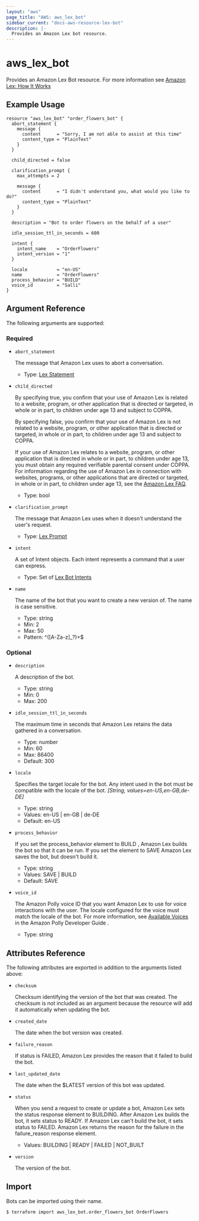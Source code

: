 ```yaml
---
layout: "aws"
page_title: "AWS: aws_lex_bot"
sidebar_current: "docs-aws-resource-lex-bot"
description: |-
  Provides an Amazon Lex bot resource.
---
```


# aws_lex_bot

Provides an Amazon Lex Bot resource. For more information see 
[Amazon Lex: How It Works](https://docs.aws.amazon.com/lex/latest/dg/how-it-works.html)

## Example Usage

```hcl
resource "aws_lex_bot" "order_flowers_bot" {
  abort_statement {
    message {
      content      = "Sorry, I am not able to assist at this time"
      content_type = "PlainText"
    }
  }

  child_directed = false

  clarification_prompt {
    max_attempts = 2

    message {
      content      = "I didn't understand you, what would you like to do?"
      content_type = "PlainText"
    }
  }

  description = "Bot to order flowers on the behalf of a user"

  idle_session_ttl_in_seconds = 600

  intent {
    intent_name    = "OrderFlowers"
    intent_version = "1"
  }

  locale           = "en-US"
  name             = "OrderFlowers"
  process_behavior = "BUILD"
  voice_id         = "Salli"
}
```

## Argument Reference

The following arguments are supported:

### Required

* `abort_statement`

	The message that Amazon Lex uses to abort a conversation.

    * Type: [Lex Statement](/docs/providers/aws/r/lex_statement.html)

* `child_directed`

	By specifying true, you confirm that your use of Amazon Lex is related to a website, program,
	or other application that is directed or targeted, in whole or in part, to children under age
	13 and subject to COPPA.

	By specifying false, you confirm that your use of Amazon Lex is not related to a website,
	program, or other application that is directed or targeted, in whole or in part, to children
	under age 13 and subject to COPPA.

    If your use of Amazon Lex relates to a website, program, or other application that is directed
	in whole or in part, to children under age 13, you must obtain any required verifiable
	parental consent under COPPA. For information regarding the use of Amazon Lex in connection
	with websites, programs, or other applications that are directed or targeted, in whole or in
	part, to children under age 13, see the
	[Amazon Lex FAQ](https://aws.amazon.com/lex/faqs#data-security).

    * Type: bool

* `clarification_prompt`

	The message that Amazon Lex uses when it doesn't understand the user's request.

    * Type: [Lex Prompt](/docs/providers/aws/r/lex_prompt.html)

* `intent`

	A set of Intent objects. Each intent represents a command that a user can express.

    * Type: Set of [Lex Bot Intents](/docs/providers/aws/r/lex_bot_intent.html)

* `name`

	The name of the bot that you want to create a new version of. The name is case sensitive.

    * Type: string
    * Min: 2
    * Max: 50
    * Pattern: ^([A-Za-z]_?)+$

### Optional

* `description`

	A description of the bot.

    * Type: string
    * Min: 0
    * Max: 200

* `idle_session_ttl_in_seconds`

	The maximum time in seconds that Amazon Lex retains the data gathered in a conversation.

    * Type: number
    * Min: 60
    * Max: 86400
    * Default: 300

* `locale`

	Specifies the target locale for the bot. Any intent used in the bot must be compatible with
	the locale of the bot. *[String, values=en-US,en-GB,de-DE]*

    * Type: string
    * Values: en-US | en-GB | de-DE
    * Default: en-US

* `process_behavior`

	If you set the process_behavior element to BUILD , Amazon Lex builds the bot so that it can be
	run. If you set the element to SAVE Amazon Lex saves the bot, but doesn't build it.

    * Type: string
    * Values: SAVE | BUILD
    * Default: SAVE

* `voice_id`

	The Amazon Polly voice ID that you want Amazon Lex to use for voice interactions with the
	user. The locale configured for the voice must match the locale of the bot. For more
	information, see [Available Voices](http://docs.aws.amazon.com/polly/latest/dg/voicelist.html)
	in the Amazon Polly Developer Guide .

    * Type: string

## Attributes Reference

The following attributes are exported in addition to the arguments listed above:

* `checksum`

	Checksum identifying the version of the bot that was created. The checksum is not included as
	an argument because the resource will add it automatically when updating the bot.

* `created_date`

	The date when the bot version was created.

* `failure_reason`

	If status is FAILED, Amazon Lex provides the reason that it failed to build the bot.

* `last_updated_date`

	The date when the $LATEST version of this bot was updated.

* `status`

	When you send a request to create or update a bot, Amazon Lex sets the status response element
	to BUILDING. After Amazon Lex builds the bot, it sets status to READY. If Amazon Lex can't
	build the bot, it sets status to FAILED. Amazon Lex returns the reason for the failure in the
	failure_reason response element.

    * Values: BUILDING | READY | FAILED | NOT_BUILT

* `version`

	The version of the bot.

## Import

Bots can be imported using their name.

```
$ terraform import aws_lex_bot.order_flowers_bot OrderFlowers
```
